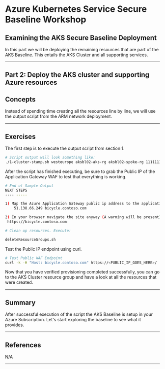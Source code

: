 # Azure Kubernetes Service Secure Baseline Workshop

## Examining the AKS Secure Baseline Deployment

In this part we will be deploying the remaining resources that are part of the AKS Baseline. This entails the AKS Cluster and all supporting services.

---

## Part 2: Deploy the AKS cluster and supporting Azure resources

## Concepts

Instead of spending time creating all the resources line by line, we will use the output script from the ARM network deployment.

---

## Exercises

The first step is to execute the output script from section 1.

```bash
# Script output will look something like:
./1-cluster-stamp.sh westeurope aksbl02-aks-rg aksbl02-spoke-rg 11111111-1111-1111-1111-111111111111 11111111-1111-1111-1111-111111111111 /subscriptions/11111111-1111-1111-1111-111111111111/resourceGroups/aksbl02-spoke-rg/providers/Microsoft.Network/virtualNetworks/vnet-spoke-BU0001A0008-00 11111111-1111-1111-1111-111111111111 11111111-1111-1111-1111-111111111111 contoso@microsoft.com contosoadmin
```

After the script has finished executing, be sure to grab the Public IP of the Application Gateway WAF to test that everything is working.

```bash
# End of Sample Output
NEXT STEPS
---- -----

1) Map the Azure Application Gateway public ip address to the application domain names. To do that, please open your hosts file (C:\windows\system32\drivers\etc\hosts or /etc/hosts) and add the following record in local host file:
    51.138.66.249 bicycle.contoso.com

2) In your browser navigate the site anyway (A warning will be present)
 https://bicycle.contoso.com

# Clean up resources. Execute:

deleteResourceGroups.sh
```

Test the Public IP endpoint using curl.

```bash
# Test Public WAF Endpoint
curl -k -H "Host: bicycle.contoso.com" https://<PUBLIC_IP_GOES_HERE>/
```

Now that you have verified provisioning completed successfully, you can go to the AKS Cluster resource group and have a look at all the resources that were created.

---

## Summary

After successful execution of the script the AKS Baseline is setup in your Azure Subscription. Let's start exploring the baseline to see what it provides.

---

## References

N/A

---

